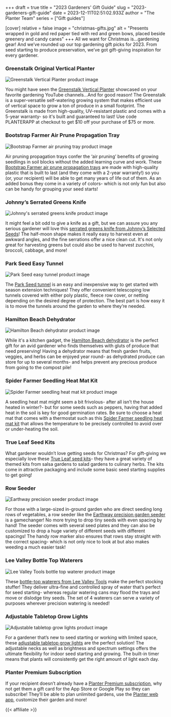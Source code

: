+++
draft = true
title = "2023 Gardeners' Gift Guide"
slug = "2023-gardeners-gift-guide"
date = 2023-12-11T02:51:02.933Z
author = "The Planter Team"
series = ["Gift guides"]

[cover]
relative = false
image = "christmas-gifts.jpg"
alt = "Presents wrapped in gold and red paper tied with red and green bows, placed beside greenery and candy canes"
+++
All we want for Christmas is…gardening gear! And we’ve rounded up our top gardening gift picks for 2023. From seed starting to produce preservation, we’ve got gift-giving inspiration for every gardener.

### Greenstalk Original Vertical Planter

![Greenstalk Vertical Planter product image](https://cdn11.bigcommerce.com/s-uw06ilppdw/images/stencil/1280x1280/products/112/1986/0ade84f7-97e9-4d72-bb7e-15974135665c__59907.1701184874.jpg?c=2 "Image source: Greenstalk")

You might have seen the [Greenstalk Vertical Planter](https://store.greenstalkgarden.com/product/greenstalk-stackable-garden/?rstr=PLANTERAPP) showcased on your favorite gardening YouTube channels…And for good reason! The Greenstalk is a super-versatile self-watering growing system that makes efficient use of vertical space to grow a ton of produce in a small footprint. The Greenstalk is made from high-quality, UV-resistant plastic and comes with a 5-year warranty- so it's built and guaranteed to last! Use code PLANTERAPP at checkout to get $10 off your purchase of $75 or more.

### Bootstrap Farmer Air Prune Propagation Tray

![Bootstrap Farmer air pruning tray product image](https://www.bootstrapfarmer.com/cdn/shop/products/Air-Prune-Tray_2000x.jpg?v=1676565703 "Image source: Bootstrap Farmer")

Air pruning propagation trays confer the ‘air pruning’ benefits of growing seedlings in soil blocks without the added learning curve and work. These [Bootstrap Farmer air prune propagation trays](https://collabs.shop/qpxwvp) are made with high-quality plastic that is built to last (and they come with a 2-year warranty!) so you (or, your recipient) will be able to get many years of life out of them. As an added bonus they come in a variety of colors- which is not only fun but also can be handy for grouping your seed starts!

### Johnny’s Serrated Greens Knife

![Johnny's serrated greens knife product image](https://www.johnnyseeds.com/dw/image/v2/BJGJ_PRD/on/demandware.static/-/Sites-jss-master/default/dw71078c91/images/products/tools/09098_01_6inserratedgreensknife.jpg?sw=800&sh=800 "Image source: Johnny's Selected Seeds")

It might feel a bit odd to give a knife as a gift, but we can assure you any serious gardener will love this [serrated greens knife from Johnny’s Selected Seeds](https://www.johnnyseeds.com/tools-supplies/harvesting-tools/harvest-knives/serrated-greens-knife-6%22-9098.html)! The half-moon shape makes it really easy to harvest even at awkward angles, and the fine serrations offer a nice clean cut. It's not only great for harvesting greens but could also be used to harvest zucchini, broccoli, cabbage, and more!

### Park Seed Easy Tunnel

![Park Seed easy tunnel product image](https://m.media-amazon.com/images/W/MEDIAX_792452-T2/images/I/518n6lsGDxL._AC_.jpg "Image source: Amazon")

The [Park Seed tunnel](https://www.amazon.com/Park-Seed-Standard-Tunnel-Protective/dp/B08X7H4M41/ref=sr_1_5?crid=3SK9K8I6N2IHK&keywords=giant%2Beasy%2Bpoly%2Btunnel&qid=1701707280&sprefix=giant%2Beasy%2Bpoly%2Btunnel%2Caps%2C97&sr=8-5&th=1) is an easy and inexpensive way to get started with season extension techniques! They offer convenient telescoping low tunnels covered with either poly plastic, fleece row cover, or netting depending on the desired degree of protection. The best part is how easy it is to move the tunnels around the garden to where they’re needed.

### Hamilton Beach Dehydrator

![Hamilton Beach dehydrator product image](https://m.media-amazon.com/images/W/MEDIAX_792452-T2/images/I/71ygIB-E+lL._AC_SX569_.jpg "Image source: Amazon")

While it's a kitchen gadget, the [Hamilton Beach dehydrator](https://www.amazon.com/Hamilton-Beach-32100A-Digital-Dehydrator/dp/B012CG8N26/ref=sr_1_11?crid=10OPIZTPMPYHP&keywords=dehydrator&qid=1701707368&sprefix=dehydrator%2Caps%2C101&sr=8-11) is the perfect gift for an avid gardener who finds themselves with gluts of produce that need preserving! Having a dehydrator means that fresh garden fruits, veggies, and herbs can be enjoyed year round- as dehydrated produce can store for up to several months- and helps prevent any precious produce from going to the compost pile!

### Spider Farmer Seedling Heat Mat Kit

![Spider Farmer seedling heat mat kit product image](https://m.media-amazon.com/images/W/MEDIAX_792452-T2/images/I/711fCTUwzDL._AC_SX522_.jpg "Image source: Amazon")

A seedling heat mat might seem a bit frivolous- after all isn’t the house heated in winter?- but for some seeds such as peppers, having that added heat in the soil is key for good germination rates. Be sure to choose a heat mat that comes with a thermostat such as this [Spider Farmer seedling heat mat kit](https://www.amazon.com/dp/B09DPKXRRD/ref=emc_b_5_t?th=1) that allows the temperature to be precisely controlled to avoid over or under-heating the soil.

### True Leaf Seed Kits

What gardener wouldn’t love getting seeds for Christmas? For gift-giving we especially love these [True Leaf seed kits](https://www.trueleafmarket.com/collections/garden-seed-kits?rstr=atlgrow)- they have a great variety of themed kits from salsa gardens to salad gardens to culinary herbs. The kits come in attractive packaging and include some basic seed starting supplies to get going!

### Row Seeder

![Earthway precision seeder product image](https://m.media-amazon.com/images/W/MEDIAX_792452-T2/images/I/61DeBzrSDIL._AC_SX522_.jpg "Image source: Amazon")

For those with a large-sized in-ground garden who are direct seeding long rows of vegetables, a row seeder like the [Earthway precision garden seeder](https://www.amazon.com/Earthway-1001-B-Precision-Garden-Seeder/dp/B00002N66A/) is a gamechanger! No more trying to drop tiny seeds with even spacing by hand! The seeder comes with several seed plates and they can also be customized to drop a huge variety of different seeds with different spacings! The handy row marker also ensures that rows stay straight with the correct spacing- which is not only nice to look at but also makes weeding a much easier task!

### Lee Valley Bottle Top Waterers

![Lee Valley Tools bottle top waterer product image](https://assets.leevalley.com/Size4/10115/XC495-bottle-top-waterers-set-of-4-u-9939.jpg "Image source: Lee Valley Tools")

These [bottle-top waterers from Lee Valley Tools](https://www.leevalley.com/en-us/shop/garden/indoor-gardening/watering/53711-bottle-top-waterers?item=XC495) make the perfect stocking stuffer! They deliver ultra-fine and controlled spray of water that’s perfect for seed starting- whereas regular watering cans may flood the trays and move or dislodge tiny seeds. The set of 4 waterers can serve a variety of purposes wherever precision watering is needed!

### Adjustable Tabletop Grow Lights

![Adjustable tabletop grow lights product image](https://m.media-amazon.com/images/W/MEDIAX_792452-T2/images/I/81y3jkHvUjL._AC_SX679_.jpg "Image source: Amazon")

For a gardener that’s new to seed starting or working with limited space, these [adjustable tabletop grow lights](https://www.amazon.com/GroDrow-Starting-Spectrum-Adjustable-Gooseneck/dp/B092R2CD42) are the perfect solution! The adjustable necks as well as brightness and spectrum settings offers the ultimate flexibility for indoor seed starting and growing. The built-in timer means that plants will consistently get the right amount of light each day.

### Planter Premium Subscription

If your recipient doesn’t already have a [Planter Premium subscription](https://info.planter.garden/account/premium-subscription/), why not get them a gift card for the App Store or Google Play so they can subscribe! They’ll be able to plan unlimited gardens, use the [Planter web app](https://planter.garden/gardens), customize their garden and more!

{{< affiliate >}}